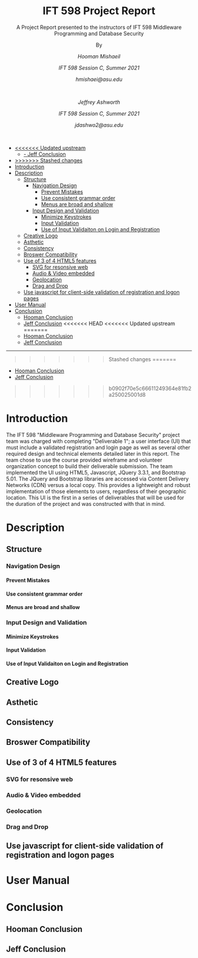 <h1 align="center"><strong>IFT 598 Project Report</strong></h1>
<p align="center"> A Project Report presented to the instructors of IFT 598 Middleware Programming and Database Security</p>
<p align="center">By</p>
<p align="center"><em>Hooman Mishaeil</em></p>
<p align="center"><em>IFT 598 Session C, Summer 2021</em></p>
<p align="center"><em>hmishaei@asu.edu</em></p><br>
<p align="center"><em>Jeffrey Ashworth</em></p>
<p align="center"><em>IFT 598 Session C, Summer 2021</em></p>
<p align="center"><em>jdashwo2@asu.edu </em></p><br>

- [<<<<<<< Updated upstream](#-updated-upstream)
  - [- Jeff Conclusion](#--jeff-conclusion)
- [>>>>>>> Stashed changes](#-stashed-changes)
- [Introduction](#introduction)
- [Description](#description)
  - [Structure](#structure)
    - [Navigation Design](#navigation-design)
      - [Prevent Mistakes](#prevent-mistakes)
      - [Use consistent grammar order](#use-consistent-grammar-order)
      - [Menus are broad and shallow](#menus-are-broad-and-shallow)
    - [Input Design and Validation](#input-design-and-validation)
      - [Minimize Keystrokes](#minimize-keystrokes)
      - [Input Validation](#input-validation)
      - [Use of Input Validaiton on Login and Registration](#use-of-input-validaiton-on-login-and-registration)
  - [Creative Logo](#creative-logo)
  - [Asthetic](#asthetic)
  - [Consistency](#consistency)
  - [Broswer Compatibility](#broswer-compatibility)
  - [Use of 3 of 4 HTML5 features](#use-of-3-of-4-html5-features)
    - [SVG for resonsive web](#svg-for-resonsive-web)
    - [Audio & Video embedded](#audio--video-embedded)
    - [Geolocation](#geolocation)
    - [Drag and Drop](#drag-and-drop)
  - [Use javascript for client-side validation of registration and logon pages](#use-javascript-for-client-side-validation-of-registration-and-logon-pages)
- [User Manual](#user-manual)
- [Conclusion](#conclusion)
  - [Hooman Conclusion](#hooman-conclusion)
  - [Jeff Conclusion](#jeff-conclusion)
<<<<<<< HEAD
<<<<<<< Updated upstream
=======
  - [Hooman Conclusion](#hooman-conclusion)
  - [Jeff Conclusion](#jeff-conclusion)
---
>>>>>>> Stashed changes
=======
  - [Hooman Conclusion](#hooman-conclusion)
  - [Jeff Conclusion](#jeff-conclusion)
>>>>>>> b0902f70e5c66611249364e81fb2a250025001d8
# Introduction    
  <p>The IFT 598 "Middleware Programming and Database Security" project team was charged with completing "Deliverable 1"; a user interface (UI) that must include a validated registration and login page as well as several other required design and technical elements detailed later in this report.  The team chose to use the course provided wireframe and volunteer organization concept to build their deliverable submission.  The team implemented the UI using HTML5, Javascript, JQuery 3.3.1, and Bootstrap 5.01.  The JQuery and Bootstrap libraries are accessed via Content Delivery Networks (CDN) versus a local copy.  This provides a lightweight and robust implementation of those elements to users, regardless of their geographic location. This UI is the first in a series of deliverables that will be used for the duration of the project and was constructed with that in mind.</p>

# Description

## Structure

###  Navigation Design

#### Prevent Mistakes

#### Use consistent grammar order

#### Menus are broad and shallow

### Input Design and Validation

#### Minimize Keystrokes

#### Input Validation

#### Use of Input Validaiton on Login and Registration

## Creative Logo

## Asthetic

## Consistency

## Broswer Compatibility

## Use of 3 of 4 HTML5 features

### SVG for resonsive web

### Audio & Video embedded

### Geolocation

### Drag and Drop

## Use javascript for client-side validation of registration and logon pages

# User Manual

# Conclusion

## Hooman Conclusion

## Jeff Conclusion




